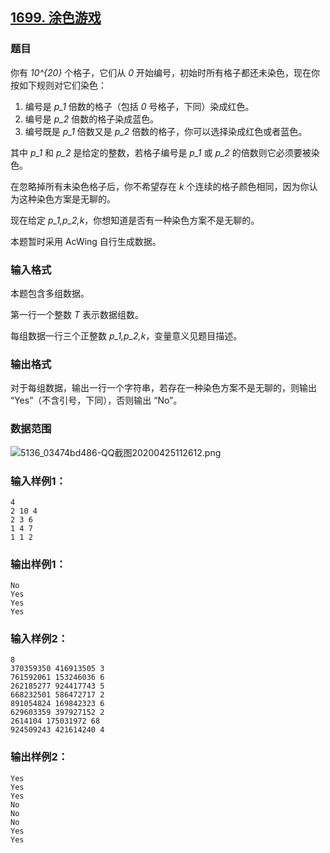 ## [1699. 涂色游戏](https://www.acwing.com/problem/content/1701/)

### 题目

你有 *10^{20}* 个格子，它们从 *0* 开始编号，初始时所有格子都还未染色，现在你按如下规则对它们染色：

1. 编号是 *p_1* 倍数的格子（包括 *0* 号格子，下同）染成红色。
2. 编号是 *p_2* 倍数的格子染成蓝色。
3. 编号既是 *p_1* 倍数又是 *p_2* 倍数的格子，你可以选择染成红色或者蓝色。

其中 *p_1* 和 *p_2* 是给定的整数，若格子编号是 *p_1* 或 *p_2* 的倍数则它必须要被染色。

在忽略掉所有未染色格子后，你不希望存在 *k* 个连续的格子颜色相同，因为你认为这种染色方案是无聊的。

现在给定 *p_1,p_2,k*，你想知道是否有一种染色方案不是无聊的。

本题暂时采用 AcWing 自行生成数据。

### 输入格式

本题包含多组数据。

第一行一个整数 *T* 表示数据组数。

每组数据一行三个正整数 *p_1,p_2,k*，变量意义见题目描述。

### 输出格式

对于每组数据，输出一行一个字符串，若存在一种染色方案不是无聊的，则输出 “Yes”（不含引号，下同），否则输出 “No”。

### 数据范围

 ![5136_03474bd486-QQ截图20200425112612.png](https://cdn.acwing.com/media/article/image/2020/04/25/19_b665494086-5136_03474bd486-QQ截图20200425112612.png)

### 输入样例1：

```
4
2 10 4
2 3 6
1 4 7
1 1 2
```

### 输出样例1：

```
No
Yes
Yes
Yes
```

### 输入样例2：

```
8
370359350 416913505 3
761592061 153246036 6
262185277 924417743 5
668232501 586472717 2
891054824 169842323 6
629603359 397927152 2
2614104 175031972 68
924509243 421614240 4
```

### 输出样例2：

```
Yes
Yes
Yes
No
No
No
Yes
Yes
```
